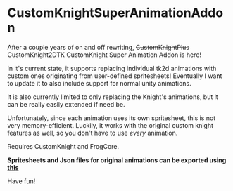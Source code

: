 # CustomKnightSuperAnimationAddon
 
After a couple years of on and off rewriting, ~~CustomKnightPlus~~ ~~CustomKnight2DTK~~ CustomKnight Super Animation Addon is here!

In it's current state, it supports replacing individual tk2d animations with custom ones originating from user-defined spritesheets!
Eventually I want to update it to also include support for normal unity animations.

It is also currently limited to only replacing the Knight's animations, but it can be really easily extended if need be.

Unfortunately, since each animation uses its own spritesheet, this is not very memory-efficient. Luckily, it works with the original custom knight features as well, so you don't have to use *every* animation.

Requires CustomKnight and FrogCore.

**Spritesheets and Json files for original animations can be exported using [this](https://github.com/RedFrog6002/sseadv)**

Have fun!
